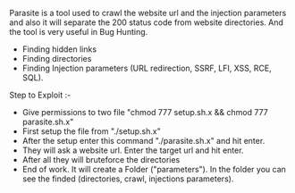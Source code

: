 Parasite is a tool used to crawl the website url and  the injection parameters and also it will separate the 200 status code from website directories.
And the tool is very useful in Bug Hunting. 

* Finding hidden links
* Finding directories
* Finding Injection parameters (URL redirection, SSRF, LFI, XSS, RCE, SQL).

Step to Exploit :-

* Give permissions to two file "chmod 777 setup.sh.x && chmod 777 parasite.sh.x"
* First setup the file from "./setup.sh.x"
* After the setup enter this command "./parasite.sh.x" and hit enter.
* They will ask a website url. Enter the target url and hit enter.
* After all they will bruteforce the directories
* End of work. It will create a Folder ("parameters"). In the folder you can see the finded (directories, crawl, injections parameters).
